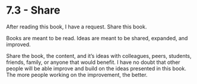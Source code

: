 # 7.3 - Share

After reading this book, I have a request. Share this book. 

Books are meant to be read. Ideas are meant to be shared, expanded, and improved. 

Share the book, the content, and it’s ideas with colleagues, peers, students, friends, family, or anyone that would benefit. I have no doubt that other people will be able improve and build on the ideas presented in this book. The more people working on the improvement, the better.
